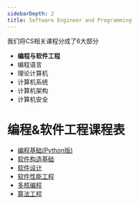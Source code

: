 ```yaml
---
sidebarDepth: 2
title: Software Engineer and Programming
---
```



我们将CS相关课程分成了6大部分

- **编程与软件工程**
- 编程语言
- 理论计算机
- 计算机系统
- 计算机架构
- 计算机安全


# 编程&软件工程课程表

- [编程基础(Python版)](../fundamentals_of_programming/index.md)
- [软件构造基础](../element_of_software_construction/index.md)
- [软件设计](../software_design/index.md)
- [软件性能工程](../software_performance_engineer/index.md)
- [多核编程](../multicore_programming/index.md)
- [算法工程](../algorithm_engineer/index.md)